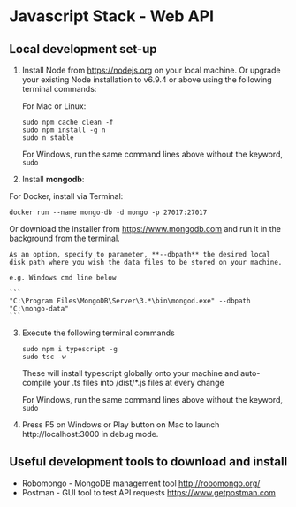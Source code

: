 # Javascript Stack - Web API

## Local development set-up

1.  Install Node from https://nodejs.org on your local machine.
    Or upgrade your existing Node installation to v6.9.4 or above using the following terminal commands:
    
    For Mac or Linux:
    ```
    sudo npm cache clean -f
    sudo npm install -g n
    sudo n stable
    ```
    
    For Windows, run the same command lines above without the keyword, `sudo`
    
2.  Install **mongodb**:

For Docker, install via Terminal:

```
docker run --name mongo-db -d mongo -p 27017:27017
```

Or download the installer from https://www.mongodb.com and run it in the background from the terminal.
    
    As an option, specify to parameter, **--dbpath** the desired local disk path where you wish the data files to be stored on your machine.

    e.g. Windows cmd line below

    ```
    "C:\Program Files\MongoDB\Server\3.*\bin\mongod.exe" --dbpath "C:\mongo-data"
    ```

3. Execute the following terminal commands

    ```
    sudo npm i typescript -g
    sudo tsc -w
    ```

    These will install typescript globally onto your machine and auto-compile your .ts files into /dist/*.js files at every change
    
    For Windows, run the same command lines above without the keyword, `sudo`

4. Press F5 on Windows or Play button on Mac to launch http://localhost:3000 in debug mode.

## Useful development tools to download and install

- Robomongo - MongoDB management tool http://robomongo.org/
- Postman - GUI tool to test API requests https://www.getpostman.com


